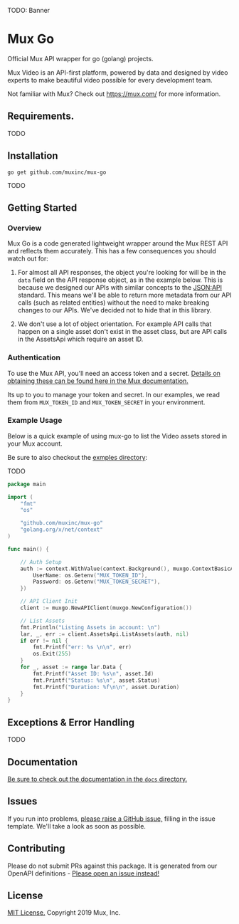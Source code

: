 TODO: Banner

# Mux Go

Official Mux API wrapper for go (golang) projects.

Mux Video is an API-first platform, powered by data and designed by video experts to make beautiful video possible for every development team.

Not familiar with Mux? Check out https://mux.com/ for more information.

## Requirements.

TODO

## Installation

```
go get github.com/muxinc/mux-go
```

TODO

## Getting Started

### Overview

Mux Go is a code generated lightweight wrapper around the Mux REST API and reflects them accurately. This has a few consequences you should watch out for:

1) For almost all API responses, the object you're looking for will be in the `data` field on the API response object, as in the example below. This is because we designed our APIs with similar concepts to the [JSON:API](https://jsonapi.org/) standard. This means we'll be able to return more metadata from our API calls (such as related entities) without the need to make breaking changes to our APIs. We've decided not to hide that in this library.

2) We don't use a lot of object orientation. For example API calls that happen on a single asset don't exist in the asset class, but are API calls in the AssetsApi which require an asset ID.

### Authentication
To use the Mux API, you'll need an access token and a secret. [Details on obtaining these can be found here in the Mux documentation.](https://docs.mux.com/docs#section-1-get-an-api-access-token)

Its up to you to manage your token and secret. In our examples, we read them from `MUX_TOKEN_ID` and `MUX_TOKEN_SECRET` in your environment.

### Example Usage
Below is a quick example of using mux-go to list the Video assets stored in your Mux account.

Be sure to also checkout the [exmples directory](examples/):

TODO

```go
package main

import (
	"fmt"
	"os"

	"github.com/muxinc/mux-go"
	"golang.org/x/net/context"
)

func main() {

	// Auth Setup
	auth := context.WithValue(context.Background(), muxgo.ContextBasicAuth, muxgo.BasicAuth{
		UserName: os.Getenv("MUX_TOKEN_ID"),
		Password: os.Getenv("MUX_TOKEN_SECRET"),
	})

	// API Client Init
	client := muxgo.NewAPIClient(muxgo.NewConfiguration())

	// List Assets
	fmt.Println("Listing Assets in account: \n")
	lar, _, err := client.AssetsApi.ListAssets(auth, nil)
	if err != nil {
		fmt.Printf("err: %s \n\n", err)
		os.Exit(255)
	}
	for _, asset := range lar.Data {
		fmt.Printf("Asset ID: %s\n", asset.Id)
		fmt.Printf("Status: %s\n", asset.Status)
		fmt.Printf("Duration: %f\n\n", asset.Duration)
	}
}
```

## Exceptions & Error Handling

TODO

## Documentation

[Be sure to check out the documentation in the `docs` directory.](docs/)

## Issues
If you run into problems, [please raise a GitHub issue,](https://github.com/muxinc/mux-go/issues) filling in the issue template. We'll take a look as soon as possible.

## Contributing
Please do not submit PRs against this package. It is generated from our OpenAPI definitions - [Please open an issue instead!](https://github.com/muxinc/mux-python/issues)

## License
[MIT License.](LICENSE) Copyright 2019 Mux, Inc.
